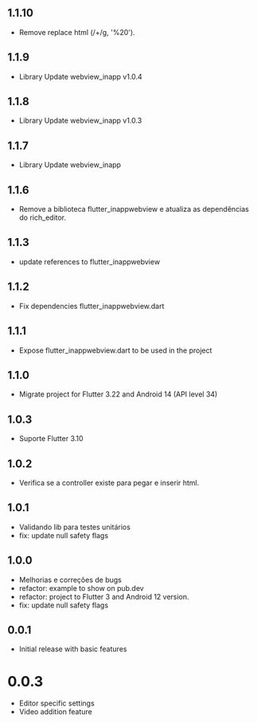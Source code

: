 ## 1.1.10
- Remove replace html (/\+/g, '%20').

## 1.1.9
- Library Update webview_inapp v1.0.4

## 1.1.8
- Library Update webview_inapp v1.0.3

## 1.1.7
- Library Update webview_inapp

## 1.1.6
- Remove a biblioteca flutter_inappwebview e atualiza as dependências do rich_editor.

## 1.1.3
- update references to flutter_inappwebview

## 1.1.2
- Fix dependencies flutter_inappwebview.dart

## 1.1.1
- Expose flutter_inappwebview.dart to be used in the project

## 1.1.0

* Migrate project for Flutter 3.22 and Android 14 (API level 34)

## 1.0.3
* Suporte Flutter 3.10

## 1.0.2
* Verifica se a controller existe para pegar e inserir html.

## 1.0.1
* Validando lib para testes unitários
* fix: update null safety flags

## 1.0.0
* Melhorias e correções de bugs
* refactor: example to show on pub.dev
* refactor: project to Flutter 3 and Android 12 version.
* fix: update null safety flags

## 0.0.1

* Initial release with basic features

# 0.0.3

* Editor specific settings
* Video addition feature